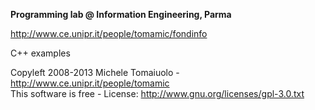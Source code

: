 **Programming lab @ Information Engineering, Parma**

http://www.ce.unipr.it/people/tomamic/fondinfo

C++ examples

Copyleft 2008-2013 Michele Tomaiuolo - http://www.ce.unipr.it/people/tomamic  
This software is free - License: http://www.gnu.org/licenses/gpl-3.0.txt

